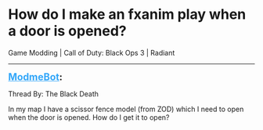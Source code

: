 # How do I make an fxanim play when a door is opened?
Game Modding | Call of Duty: Black Ops 3 | Radiant

---
<strong style="font-size: 1.4em;"><span style="text-decoration: underline;text-decoration-color: #34a7f9;"><span style="color:#34a7f9;">ModmeBot</span></span>:</strong>

<p>Thread By: The Black Death<br /><p style="text-align:left;">In my map I have a scissor fence model (from ZOD) which I need to open when the door is opened. How do I get it to open?</p></p>
